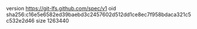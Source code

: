 version https://git-lfs.github.com/spec/v1
oid sha256:c16e5e6582ed39baebd3c2457602d512dd1ce8ec7f958bdaca321c5c532e2d46
size 1263440
